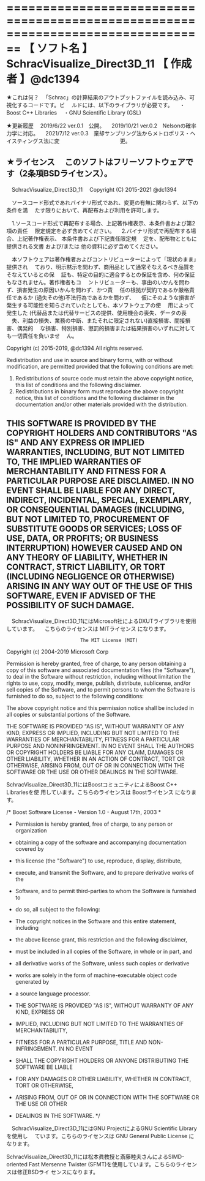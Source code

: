 ﻿================================================================================
【 ソフト名 】SchracVisualize_Direct3D_11
【  作成者  】@dc1394
================================================================================

★これは何？
　「Schrac」の計算結果のアウトプットファイルを読み込み、可視化するコードです。ビ
　ルドには、以下のライブラリが必要です。
　・Boost C++ Libraries
　・GNU Scientific Library (GSL)

★更新履歴
　2019/6/22  ver.0.1　公開。
　2019/10/21 ver.0.2　Nelsonの確率力学に対応。
　2021/7/12  ver.0.3　棄却サンプリング法からメトロポリス・ヘイスティングス法に変
　　　　　　　　　　　更。

★ライセンス
　このソフトはフリーソフトウェアです（2条項BSDライセンス）。
--------------------------------------------------------------------------------
　SchracVisualize_Direct3D_11
　Copyright (C) 2015-2021 @dc1394

　ソースコード形式であれバイナリ形式であれ、変更の有無に関わらず、以下の条件を満
　たす限りにおいて、再配布および利用を許可します。

　1.ソースコード形式で再配布する場合、上記著作権表示、本条件書および第2項の責任
　限定規定を必ず含めてください。
　2.バイナリ形式で再配布する場合、上記著作権表示、 本条件書および下記責任限定規
　定を、配布物とともに提供される文書 および/または 他の資料に必ず含めてください。

　本ソフトウェアは著作権者およびコントリビューターによって「現状のまま」提供され
　ており、明示黙示を問わず、商用品として通常そなえるべき品質をそなえているとの保
　証も、特定の目的に適合するとの保証を含め、何の保証もなされません。著作権者もコ
　ントリビューターも、事由のいかんを問わず、損害発生の原因いかんを問わず、かつ責
　任の根拠が契約であるか厳格責任であるか (過失その他)不法行為であるかを問わず、
　仮にそのような損害が発生する可能性を知らされていたとしても、本ソフトウェアの使
　用によって発生した (代替品または代替サービスの提供、使用機会の喪失、データの喪
　失、利益の損失、業務の中断、またそれに限定されない)直接損害、間接損害、偶発的
　な損害、特別損害、懲罰的損害または結果損害のいずれに対しても一切責任を負いませ
　ん。

  Copyright (c) 2015-2019, @dc1394
  All rights reserved.

  Redistribution and use in source and binary forms, with or without
  modification, are permitted provided that the following conditions are met:
  
  1. Redistributions of source code must retain the above copyright notice,
   this list of conditions and the following disclaimer. 
  2. Redistributions in binary form must reproduce the above copyright notice,
   this list of conditions and the following disclaimer in the documentation
   and/or other materials provided with the distribution. 
  
  THIS SOFTWARE IS PROVIDED BY THE COPYRIGHT HOLDERS AND CONTRIBUTORS "AS IS"
  AND
  ANY EXPRESS OR IMPLIED WARRANTIES, INCLUDING, BUT NOT LIMITED TO, THE IMPLIED
  WARRANTIES OF MERCHANTABILITY AND FITNESS FOR A PARTICULAR PURPOSE ARE
  DISCLAIMED. IN NO EVENT SHALL <COPYRIGHT HOLDER> BE LIABLE FOR ANY
  DIRECT, INDIRECT, INCIDENTAL, SPECIAL, EXEMPLARY, OR CONSEQUENTIAL DAMAGES
  (INCLUDING, BUT NOT LIMITED TO, PROCUREMENT OF SUBSTITUTE GOODS OR SERVICES;
  LOSS OF USE, DATA, OR PROFITS; OR BUSINESS INTERRUPTION) HOWEVER CAUSED AND
  ON ANY THEORY OF LIABILITY, WHETHER IN CONTRACT, STRICT LIABILITY, OR TORT
  (INCLUDING NEGLIGENCE OR OTHERWISE) ARISING IN ANY WAY OUT OF THE USE OF THIS
  SOFTWARE, EVEN IF ADVISED OF THE POSSIBILITY OF SUCH DAMAGE.
--------------------------------------------------------------------------------

　SchracVisualize_Direct3D_11にはMicrosoft社によるDXUTライブラリを使用しています。
　こちらのライセンスは MITライセンス になります。

                               The MIT License (MIT)

Copyright (c) 2004-2019 Microsoft Corp

Permission is hereby granted, free of charge, to any person obtaining a copy of this 
software and associated documentation files (the "Software"), to deal in the Software 
without restriction, including without limitation the rights to use, copy, modify, 
merge, publish, distribute, sublicense, and/or sell copies of the Software, and to 
permit persons to whom the Software is furnished to do so, subject to the following 
conditions: 

The above copyright notice and this permission notice shall be included in all copies 
or substantial portions of the Software.  

THE SOFTWARE IS PROVIDED "AS IS", WITHOUT WARRANTY OF ANY KIND, EXPRESS OR IMPLIED, 
INCLUDING BUT NOT LIMITED TO THE WARRANTIES OF MERCHANTABILITY, FITNESS FOR A 
PARTICULAR PURPOSE AND NONINFRINGEMENT. IN NO EVENT SHALL THE AUTHORS OR COPYRIGHT 
HOLDERS BE LIABLE FOR ANY CLAIM, DAMAGES OR OTHER LIABILITY, WHETHER IN AN ACTION OF 
CONTRACT, TORT OR OTHERWISE, ARISING FROM, OUT OF OR IN CONNECTION WITH THE SOFTWARE 
OR THE USE OR OTHER DEALINGS IN THE SOFTWARE.

  SchracVisualize_Direct3D_11にはBoostコミュニティによるBoost C++ Librariesを使
  用しています。こちらのライセンスは Boostライセンス になります。

/* Boost Software License - Version 1.0 - August 17th, 2003
*
* Permission is hereby granted, free of charge, to any person or organization
* obtaining a copy of the software and accompanying documentation covered by
* this license (the "Software") to use, reproduce, display, distribute,
* execute, and transmit the Software, and to prepare derivative works of the
* Software, and to permit third-parties to whom the Software is furnished to
* do so, all subject to the following:

* The copyright notices in the Software and this entire statement, including
* the above license grant, this restriction and the following disclaimer,
* must be included in all copies of the Software, in whole or in part, and
* all derivative works of the Software, unless such copies or derivative
* works are solely in the form of machine-executable object code generated by
* a source language processor.

* THE SOFTWARE IS PROVIDED "AS IS", WITHOUT WARRANTY OF ANY KIND, EXPRESS OR
* IMPLIED, INCLUDING BUT NOT LIMITED TO THE WARRANTIES OF MERCHANTABILITY,
* FITNESS FOR A PARTICULAR PURPOSE, TITLE AND NON-INFRINGEMENT. IN NO EVENT
* SHALL THE COPYRIGHT HOLDERS OR ANYONE DISTRIBUTING THE SOFTWARE BE LIABLE
* FOR ANY DAMAGES OR OTHER LIABILITY, WHETHER IN CONTRACT, TORT OR OTHERWISE,
* ARISING FROM, OUT OF OR IN CONNECTION WITH THE SOFTWARE OR THE USE OR OTHER
* DEALINGS IN THE SOFTWARE.
*/

　SchracVisualize_Direct3D_11にはGNU ProjectによるGNU Scientific Libraryを使用し
　ています。こちらのライセンスは GNU General Public License になります。

  SchracVisualize_Direct3D_11には松本眞教授と斎藤睦夫さんによるSIMD-oriented
  Fast Mersenne Twister (SFMT)を使用しています。こちらのライセンスは修正BSDライ
  センスになります。
